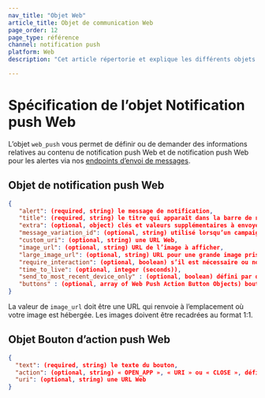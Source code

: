 ```yaml
---
nav_title: "Objet Web"
article_title: Objet de communication Web
page_order: 12
page_type: référence
channel: notification push
platform: Web
description: "Cet article répertorie et explique les différents objets Web utilisés chez Braze."

---
```

# Spécification de l’objet Notification push Web

L’objet `web_push` vous permet de définir ou de demander des informations relatives au contenu de notification push Web et de notification push Web pour les alertes via nos [endpoints d’envoi de messages]({{site.baseurl}}/api/endpoints/messaging).

## Objet de notification push Web

```json
{
   "alert": (required, string) le message de notification,
   "title": (required, string) le titre qui apparaît dans la barre de notifications,
   "extra": (optional, object) clés et valeurs supplémentaires à envoyer dans la notification push,
   "message_variation_id": (optional, string) utilisé lorsqu’un campaign_id est fourni pour spécifier avec quelle variation du message ce message doit être suivi (il doit s’agir d’un message de notification push Kindle/FireOS),
   "custom_uri": (optional, string) une URL Web,
   "image_url": (optional, string) URL de l’image à afficher,
   "large_image_url": (optional, string) URL pour une grande image prise en charge par Chrome sur Windows/Android,
   "require_interaction": (optional, boolean) s’il est nécessaire ou non que l’utilisateur rejette la notification, pris en charge sur Mac Chrome,
   "time_to_live": (optional, integer (seconds)),
   "send_to_most_recent_device_only" : (optional, boolean) défini par défaut sur « false » ; si défini sur « true », Braze enverra cette notification push uniquement au dernier navigateur dont s’est servi l’utilisateur plutôt qu’à tous les navigateurs éligibles,
   "buttons" : (optional, array of Web Push Action Button Objects) boutons d’action push à afficher
}
```

La valeur de `image_url` doit être une URL qui renvoie à l’emplacement où votre image est hébergée. Les images doivent être recadrées au format 1:1.

## Objet Bouton d’action push Web

```json
{
  "text": (required, string) le texte du bouton,
  "action": (optional, string) « OPEN_APP », « URI » ou « CLOSE », défini par défaut sur « OPEN_APP »,
  "uri": (optional, string) une URL Web
}
```
